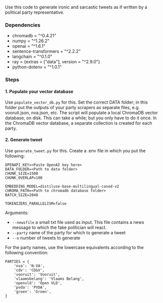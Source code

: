 Use this code to generate ironic and sarcastic tweets as if written by a political party representative.

### Dependencies
 - chromadb = "^0.4.21"
 - numpy = "^1.26.2"
 - openai = "^1.6.1"
 - sentence-transformers = "^2.2.2"
 - langchain = "^0.1.0"
 - ray = {extras = ["data"], version = "^2.9.0"}
 - python-dotenv = "^1.0.1"



### Steps
#### 1. Populate your vector database
Use `populate_vector_db.py` for this. Set the correct DATA folder; in this folder put the outputs of your party scrapers as separate files, e.g. vooruit.json, nva.json, etc.
The script will populate a local ChromaDB vector database, on disk.
This can take a while; but you only have to do it once.
In the ChromaDB vector database, a separate collection is created for each party.

#### 2. Generate tweet
Use `generate_tweet.py` for this. Create a .env file in which you put the following:
```
OPENAPI_KEY=<Paste OpenAI key here>
DATA_FOLDER=<Path to data folder>
CHUNK_SIZE=1500
CHUNK_OVERLAP=100

EMBEDDING_MODEL=distiluse-base-multilingual-cased-v2
CHROMA_PATH=<Path to chromadb database folder>
BATCH_SIZE=2048

TOKENIZERS_PARALLELISM=false
```

Arguments:
 - `--newsfile` a small txt file used as input. This file contains a news message to which the fake politician will react.
 - `--party` name of the party for which to generate a tweet
 - `--n` number of tweets to generate

For the party names, use the lowercase equivalents according to the following convention:
```
PARTIES = {
    'nva': 'N-VA',
    'cdv': 'CD&V',
    'vooruit': 'Vooruit',
    'vlaamsbelang': 'Vlaams Belang',
    'openvld': 'Open VLD',
    'pvda': 'PVDA',
    'groen': 'Groen',
}
```
